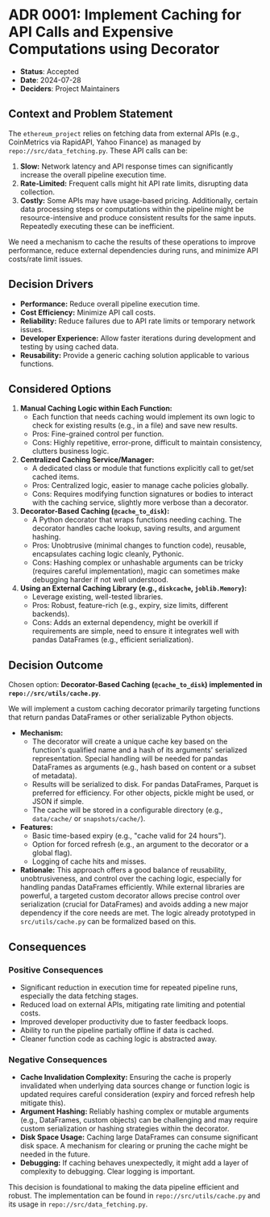 # ADR 0001: Implement Caching for API Calls and Expensive Computations using Decorator

*   **Status**: Accepted
*   **Date**: 2024-07-28
*   **Deciders**: Project Maintainers

## Context and Problem Statement

The `ethereum_project` relies on fetching data from external APIs (e.g., CoinMetrics via RapidAPI, Yahoo Finance) as managed by `repo://src/data_fetching.py`. These API calls can be:
1.  **Slow:** Network latency and API response times can significantly increase the overall pipeline execution time.
2.  **Rate-Limited:** Frequent calls might hit API rate limits, disrupting data collection.
3.  **Costly:** Some APIs may have usage-based pricing.
Additionally, certain data processing steps or computations within the pipeline might be resource-intensive and produce consistent results for the same inputs. Repeatedly executing these can be inefficient.

We need a mechanism to cache the results of these operations to improve performance, reduce external dependencies during runs, and minimize API costs/rate limit issues.

## Decision Drivers

*   **Performance:** Reduce overall pipeline execution time.
*   **Cost Efficiency:** Minimize API call costs.
*   **Reliability:** Reduce failures due to API rate limits or temporary network issues.
*   **Developer Experience:** Allow faster iterations during development and testing by using cached data.
*   **Reusability:** Provide a generic caching solution applicable to various functions.

## Considered Options

1.  **Manual Caching Logic within Each Function:**
    *   Each function that needs caching would implement its own logic to check for existing results (e.g., in a file) and save new results.
    *   Pros: Fine-grained control per function.
    *   Cons: Highly repetitive, error-prone, difficult to maintain consistency, clutters business logic.
2.  **Centralized Caching Service/Manager:**
    *   A dedicated class or module that functions explicitly call to get/set cached items.
    *   Pros: Centralized logic, easier to manage cache policies globally.
    *   Cons: Requires modifying function signatures or bodies to interact with the caching service, slightly more verbose than a decorator.
3.  **Decorator-Based Caching (`@cache_to_disk`):**
    *   A Python decorator that wraps functions needing caching. The decorator handles cache lookup, saving results, and argument hashing.
    *   Pros: Unobtrusive (minimal changes to function code), reusable, encapsulates caching logic cleanly, Pythonic.
    *   Cons: Hashing complex or unhashable arguments can be tricky (requires careful implementation), magic can sometimes make debugging harder if not well understood.
4.  **Using an External Caching Library (e.g., `diskcache`, `joblib.Memory`):**
    *   Leverage existing, well-tested libraries.
    *   Pros: Robust, feature-rich (e.g., expiry, size limits, different backends).
    *   Cons: Adds an external dependency, might be overkill if requirements are simple, need to ensure it integrates well with pandas DataFrames (e.g., efficient serialization).

## Decision Outcome

Chosen option: **Decorator-Based Caching (`@cache_to_disk`) implemented in `repo://src/utils/cache.py`**.

We will implement a custom caching decorator primarily targeting functions that return pandas DataFrames or other serializable Python objects.
*   **Mechanism:**
    *   The decorator will create a unique cache key based on the function's qualified name and a hash of its arguments' serialized representation. Special handling will be needed for pandas DataFrames as arguments (e.g., hash based on content or a subset of metadata).
    *   Results will be serialized to disk. For pandas DataFrames, Parquet is preferred for efficiency. For other objects, pickle might be used, or JSON if simple.
    *   The cache will be stored in a configurable directory (e.g., `data/cache/` or `snapshots/cache/`).
*   **Features:**
    *   Basic time-based expiry (e.g., "cache valid for 24 hours").
    *   Option for forced refresh (e.g., an argument to the decorator or a global flag).
    *   Logging of cache hits and misses.
*   **Rationale:** This approach offers a good balance of reusability, unobtrusiveness, and control over the caching logic, especially for handling pandas DataFrames efficiently. While external libraries are powerful, a targeted custom decorator allows precise control over serialization (crucial for DataFrames) and avoids adding a new major dependency if the core needs are met. The logic already prototyped in `src/utils/cache.py` can be formalized based on this.

## Consequences

### Positive Consequences

*   Significant reduction in execution time for repeated pipeline runs, especially the data fetching stages.
*   Reduced load on external APIs, mitigating rate limiting and potential costs.
*   Improved developer productivity due to faster feedback loops.
*   Ability to run the pipeline partially offline if data is cached.
*   Cleaner function code as caching logic is abstracted away.

### Negative Consequences

*   **Cache Invalidation Complexity:** Ensuring the cache is properly invalidated when underlying data sources change or function logic is updated requires careful consideration (expiry and forced refresh help mitigate this).
*   **Argument Hashing:** Reliably hashing complex or mutable arguments (e.g., DataFrames, custom objects) can be challenging and may require custom serialization or hashing strategies within the decorator.
*   **Disk Space Usage:** Caching large DataFrames can consume significant disk space. A mechanism for clearing or pruning the cache might be needed in the future.
*   **Debugging:** If caching behaves unexpectedly, it might add a layer of complexity to debugging. Clear logging is important.

This decision is foundational to making the data pipeline efficient and robust. The implementation can be found in `repo://src/utils/cache.py` and its usage in `repo://src/data_fetching.py`. 